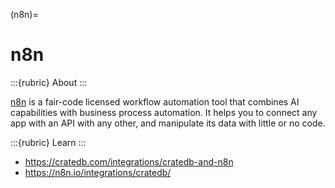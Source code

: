 (n8n)=
# n8n

:::{rubric} About
:::

[n8n] is a fair-code licensed workflow automation tool that combines AI capabilities
with business process automation. It helps you to connect any app with an API with
any other, and manipulate its data with little or no code.

:::{rubric} Learn
:::

- https://cratedb.com/integrations/cratedb-and-n8n
- https://n8n.io/integrations/cratedb/


[n8n]: https://docs.n8n.io/
